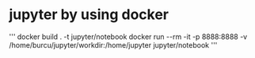 # jupyter by using docker
'''
docker build . -t jupyter/notebook
docker run --rm -it -p 8888:8888 -v /home/burcu/jupyter/workdir:/home/jupyter jupyter/notebook
'''
